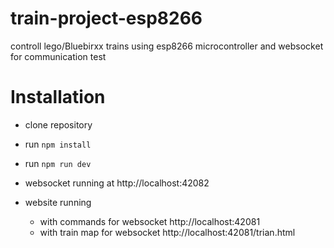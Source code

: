 # train-project-esp8266
controll lego/Bluebirxx trains using esp8266 microcontroller and websocket for communication
test

# Installation
- clone repository
- run ```npm install```
- run ```npm run dev```

- websocket running at http://localhost:42082
- website running
   - with commands for websocket http://localhost:42081
   - with train map for websocket http://localhost:42081/trian.html
